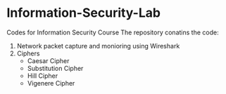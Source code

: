 # Information-Security-Lab
Codes for Information Security Course
The repository conatins the code:
<ol>
    <li>
        Network packet capture and monioring using Wireshark
    </li>
    <li>
        Ciphers
        <ul>
            <li> Caesar Cipher </li>
            <li> Substitution Cipher </li>
            <li> Hill Cipher </li>
            <li> Vigenere Cipher </li>
        </ul>
    </li>
</ol>